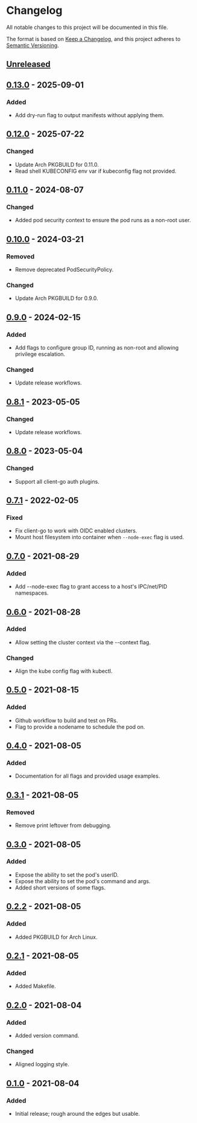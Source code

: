 # Changelog

All notable changes to this project will be documented in this file.

The format is based on [Keep a Changelog](https://keepachangelog.com/en/1.0.0/),
and this project adheres to [Semantic Versioning](https://semver.org/spec/v2.0.0.html).

## [Unreleased]

## [0.13.0] - 2025-09-01

### Added

- Add dry-run flag to output manifests without applying them.

## [0.12.0] - 2025-07-22

### Changed

- Update Arch PKGBUILD for 0.11.0.
- Read shell KUBECONFIG env var if kubeconfig flag not provided.

## [0.11.0] - 2024-08-07

### Changed

- Added pod security context to ensure the pod runs as a non-root user.

## [0.10.0] - 2024-03-21

### Removed

- Remove deprecated PodSecurityPolicy.

### Changed

- Update Arch PKGBUILD for 0.9.0.

## [0.9.0] - 2024-02-15

### Added

- Add flags to configure group ID, running as non-root and allowing privilege escalation.

### Changed

- Update release workflows.

## [0.8.1] - 2023-05-05

### Changed

- Update release workflows.

## [0.8.0] - 2023-05-04

### Changed

- Support all client-go auth plugins.

## [0.7.1] - 2022-02-05

### Fixed

- Fix client-go to work with OIDC enabled clusters.
- Mount host filesystem into container when `--node-exec` flag is used.

## [0.7.0] - 2021-08-29

### Added

- Add --node-exec flag to grant access to a host's IPC/net/PID namespaces.

## [0.6.0] - 2021-08-28

### Added

- Allow setting the cluster context via the --context flag.

### Changed

- Align the kube config flag with kubectl.

## [0.5.0] - 2021-08-15

### Added

- Github workflow to build and test on PRs.
- Flag to provide a nodename to schedule the pod on.

## [0.4.0] - 2021-08-05

### Added

- Documentation for all flags and provided usage examples.

## [0.3.1] - 2021-08-05

### Removed

- Remove print leftover from debugging.

## [0.3.0] - 2021-08-05

### Added

- Expose the ability to set the pod's userID.
- Expose the ability to set the pod's command and args.
- Added short versions of some flags.

## [0.2.2] - 2021-08-05

### Added

- Added PKGBUILD for Arch Linux.

## [0.2.1] - 2021-08-05

### Added

- Added Makefile.

## [0.2.0] - 2021-08-04

### Added

- Added version command.

### Changed

- Aligned logging style.

## [0.1.0] - 2021-08-04

### Added

- Initial release; rough around the edges but usable.

[Unreleased]: https://github.com/a7d-corp/sonar/compare/v0.13.0...HEAD
[0.13.0]: https://github.com/a7d-corp/sonar/compare/v0.12.0...v0.13.0
[0.12.0]: https://github.com/a7d-corp/sonar/compare/v0.11.0...v0.12.0
[0.11.0]: https://github.com/a7d-corp/sonar/compare/v0.10.0...v0.11.0
[0.10.0]: https://github.com/a7d-corp/sonar/compare/v0.9.0...v0.10.0
[0.9.0]: https://github.com/a7d-corp/sonar/compare/v0.8.1...v0.9.0
[0.8.1]: https://github.com/a7d-corp/sonar/compare/v0.8.0...v0.8.1
[0.8.0]: https://github.com/a7d-corp/sonar/compare/v0.7.1...v0.8.0
[0.7.1]: https://github.com/glitchcrab/sonar/compare/v0.7.0...v0.7.1
[0.7.0]: https://github.com/glitchcrab/sonar/compare/v0.6.0...v0.7.0
[0.6.0]: https://github.com/glitchcrab/sonar/compare/v0.5.0...v0.6.0
[0.5.0]: https://github.com/glitchcrab/sonar/compare/v0.4.0...v0.5.0
[0.4.0]: https://github.com/glitchcrab/sonar/compare/v0.3.1...v0.4.0
[0.3.1]: https://github.com/glitchcrab/sonar/compare/v0.3.0...v0.3.1
[0.3.0]: https://github.com/glitchcrab/sonar/compare/v0.2.2...v0.3.0
[0.2.2]: https://github.com/glitchcrab/sonar/compare/v0.2.1...v0.2.2
[0.2.1]: https://github.com/glitchcrab/sonar/compare/v0.2.0...v0.2.1
[0.2.0]: https://github.com/glitchcrab/sonar/compare/v0.1.0...v0.2.0
[0.1.0]: https://github.com/glitchcrab/sonar/releases/tag/v0.1.0
